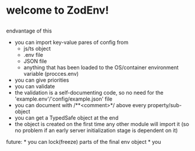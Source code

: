 # welcome to ZodEnv!
##



endvantage of this 
* you can import key-value pares of config from
    - js/ts object
    - .env file
    - JSON file
    - anything that has been loaded to the OS/container environment variable (procces.env)
* you can give priorities
* you can validate
* the validation is a self-documenting code, so no need for the 'example.env'/'config/example.json' file
* you can document with /**\<comment>*/ above every property/sub-object
* you can get a TypedSafe object at the end
* the object is created on the first time any other module will import it (so no problem if an early server initialization stage is dependent on it)

future: 
    * you can lock(freeze) parts of the final env object
    * you

